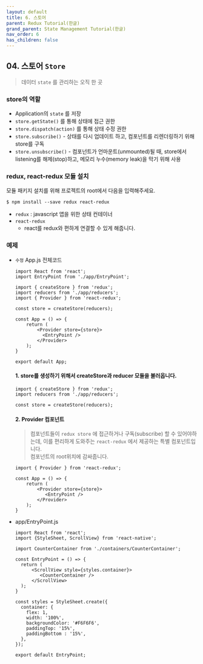 ```yaml
---
layout: default
title: 6. 스토어
parent: Redux Tutorial(한글)
grand_parent: State Management Tutorial(한글)
nav_order: 6
has_children: false
---
```


## 04. 스토어 `Store`

> 데이터 `state` 를 관리하는 오직 한 곳

### store의 역할
 - Application의 `state` 를 저장
 - `store.getState()` 를 통해 상태에 접근 권한
 - `store.dispatch(action)` 를 통해 상태 수정 권한
 - `store.subscribe()` 
		 - 상태를 다시 업데이트 하고, 컴포넌트를 리렌더링하기 위해 store를 구독
 - `store.unsubscribe()`
		 -  컴포넌트가 언마운트(unmounted)될 때, store에서 listening를 해제(stop)하고, 메모리 누수(memory leak)을 막기 위해 사용
		 

### redux, react-redux 모듈 설치
모듈 패키지 설치를 위해 프로젝트의 root에서 다음을 입력해주세요.
```
$ npm install --save redux react-redux
```
 - `redux` : javascript 앱을 위한 상태 컨테이너
 - `react-redux`
	 -  react를 redux와 편하게 연결할 수 있게 해줍니다. 

### 예제
- `수정` App.js
		전체코드
	```
	import React from 'react';  
	import EntryPoint from './app/EntryPoint';  
	  
	import { createStore } from 'redux';  
	import reducers from './app/reducers';   
	import { Provider } from 'react-redux';  
 
	const store = createStore(reducers);  
	  
	const App = () => {  
	    return (  
	        <Provider store={store}>  
			  <EntryPoint /> 
		    </Provider>  
		);  
	}  
	  
	export default App;
	```

	#### 1. store를 생성하기 위해서 createStore과 reducer 모듈을 불러옵니다.
		
	```
	import { createStore } from 'redux';  
	import reducers from './app/reducers';  

	const store = createStore(reducers);  
	```

	#### 2. Provider 컴포넌트
	> 컴포넌트들이 `redux store` 에 접근하거나 구독(subscribe) 할 수 있어야하는데, 이를 편리하게 도와주는 `react-redux` 에서 제공하는 특별 컴포넌트입니다.  
	컴포넌트의 root위치에 감싸줍니다.
	```
	import { Provider } from 'react-redux';

	const App = () => {  
	    return (  
	        <Provider store={store}>  
			   <EntryPoint /> 
			</Provider>  
		);  
	}
	```
 - app/EntryPoint.js
	```
	import React from 'react';  
	import {StyleSheet, ScrollView} from 'react-native';  
	  
	import CounterContainer from './containers/CounterContainer';  
	  
	const EntryPoint = () => {  
	  return (  
	      <ScrollView style={styles.container}>  
			 <CounterContainer /> 
		  </ScrollView>  
	  );  
	}  
	  
	const styles = StyleSheet.create({  
	  container: {  
	    flex: 1,  
		width: '100%',  
	    backgroundColor: '#F6F6F6',  
	    paddingTop: '15%',  
	    paddingBottom : '15%',  
	  },  
	});  
	  
	export default EntryPoint;	 
   ```
